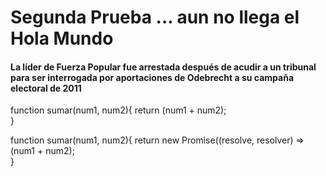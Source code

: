 # Segunda Prueba ... aun no llega el Hola Mundo

#### La líder de Fuerza Popular fue arrestada después de acudir a un tribunal para ser interrogada por aportaciones de Odebrecht a su campaña electoral de 2011 ####

function sumar(num1, num2){
    return (num1 + num2);    
}

function sumar(num1, num2){
    return new Promise((resolve, resolver) =>  (num1 + num2);    
}

